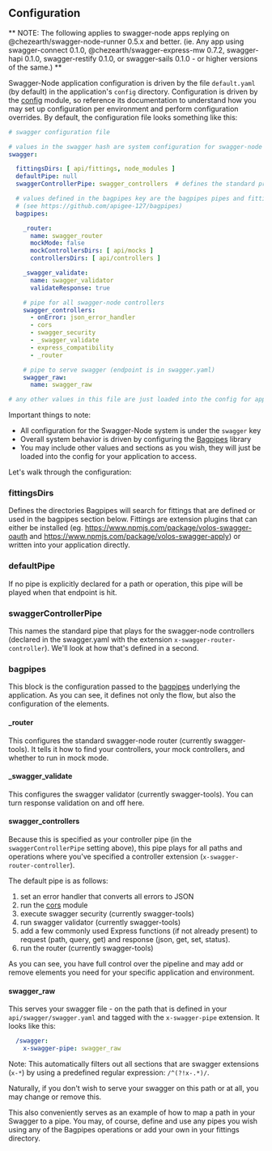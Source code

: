 ## Configuration

** NOTE: The following applies to swagger-node apps replying on @chezearth/swagger-node-runner 0.5.x and better. (ie. Any app using swagger-connect 0.1.0, @chezearth/swagger-express-mw 0.7.2, swagger-hapi 0.1.0, swagger-restify 0.1.0, or swagger-sails 0.1.0 - or higher versions of the same.) **

Swagger-Node application configuration is driven by the file `default.yaml` (by default) in the application's `config` directory. Configuration is driven by the [config](https://github.com/lorenwest/node-config/wiki/Configuration-Files) module, so reference its documentation to understand how you may set up configuration per environment and perform configuration overrides. By default, the configuration file looks something like this:

```yaml
# swagger configuration file

# values in the swagger hash are system configuration for swagger-node
swagger:

  fittingsDirs: [ api/fittings, node_modules ]
  defaultPipe: null
  swaggerControllerPipe: swagger_controllers  # defines the standard processing pipe for controllers

  # values defined in the bagpipes key are the bagpipes pipes and fittings definitions
  # (see https://github.com/apigee-127/bagpipes)
  bagpipes:

    _router:
      name: swagger_router
      mockMode: false
      mockControllersDirs: [ api/mocks ]
      controllersDirs: [ api/controllers ]

    _swagger_validate:
      name: swagger_validator
      validateResponse: true

    # pipe for all swagger-node controllers
    swagger_controllers:
      - onError: json_error_handler
      - cors
      - swagger_security
      - _swagger_validate
      - express_compatibility
      - _router

    # pipe to serve swagger (endpoint is in swagger.yaml)
    swagger_raw:
      name: swagger_raw

# any other values in this file are just loaded into the config for application access...
```

Important things to note:

* All configuration for the Swagger-Node system is under the `swagger` key
* Overall system behavior is driven by configuring the [Bagpipes](https://github.com/apigee-127/bagpipes) library
* You may include other values and sections as you wish, they will just be loaded into the config for your application
  to access.

Let's walk through the configuration:

### fittingsDirs

Defines the directories Bagpipes will search for fittings that are defined or used in the bagpipes section below. Fittings are extension plugins that can either be installed (eg. https://www.npmjs.com/package/volos-swagger-oauth and https://www.npmjs.com/package/volos-swagger-apply) or written into your application directly.

### defaultPipe

If no pipe is explicitly declared for a path or operation, this pipe will be played when that endpoint is hit.

### swaggerControllerPipe

This names the standard pipe that plays for the swagger-node controllers (declared in the swagger.yaml with the
extension `x-swagger-router-controller`). We'll look at how that's defined in a second.

### bagpipes

This block is the configuration passed to the [bagpipes](https://github.com/apigee-127/bagpipes) underlying the application. As you can see, it defines not only the flow, but also the configuration of the elements.

#### _router

This configures the standard swagger-node router (currently swagger-tools). It tells it how to find your controllers, your mock controllers, and whether to run in mock mode.

#### _swagger_validate

This configures the swagger validator (currently swagger-tools). You can turn response validation on and off here.

#### swagger_controllers

Because this is specified as your controller pipe (in the `swaggerControllerPipe` setting above), this pipe plays for all paths and operations where you've specified a controller extension (`x-swagger-router-controller`).

The default pipe is as follows:

1. set an error handler that converts all errors to JSON
2. run the [cors](https://www.npmjs.com/package/cors) module
3. execute swagger security (currently swagger-tools)
4. run swagger validator (currently swagger-tools)
5. add a few commonly used Express functions (if not already present) to request (path, query, get) and response (json,
 get, set, status).
6. run the router (currently swagger-tools)

As you can see, you have full control over the pipeline and may add or remove elements you need for your specific application and environment.

#### swagger_raw

This serves your swagger file - on the path that is defined in your `api/swagger/swagger.yaml` and tagged with the `x-swagger-pipe` extension. It looks like this:

```yaml
  /swagger:
    x-swagger-pipe: swagger_raw
```

Note: This automatically filters out all sections that are swagger extensions (`x-*`) by using a predefined regular expression: `/^(?!x-.*)/`.

Naturally, if you don't wish to serve your swagger on this path or at all, you may change or remove this.

This also conveniently serves as an example of how to map a path in your Swagger to a pipe. You may, of course, define and use any pipes you wish using any of the Bagpipes operations or add your own in your fittings directory.
